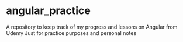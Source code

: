 # angular_practice
A repository to keep track of my progress and lessons on Angular from Udemy
Just for practice purposes and personal notes

